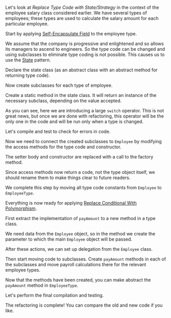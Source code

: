 Let's look at <i>Replace Type Code with State/Strategy</i> in the context of the employee salary class considered earlier. We have several types of employees; these types are used to calculate the salary amount for each particular employee.

Start by applying <a href="/self-encapsulate-field">Self-Encapsulate Field</a> to the employee type.

We assume that the company is progressive and enlightened and so allows its managers to ascend to engineers. So the type code can be changed and using subclasses to eliminate type coding is not possible. This causes us to use the <a href="http://sourcemaking.com/design_patterns/state">State</a> pattern.

Declare the state class (as an abstract class with an abstract method for returning type code).

Now create subclasses for each type of employee.

Create a static method in the state class. It will return an instance of the necessary subclass, depending on the value accepted.

As you can see, here we are introducing a large <code>switch</code> operator. This is not great news, but once we are done with refactoring, this operator will be the only one in the code and will be run only when a type is changed.

Let's compile and test to check for errors in code.

Now we need to connect the created subclasses to <code>Employee</code> by modifying the access methods for the type code and constructor.

The setter body and constructor are replaced with a call to the factory method.

Since access methods now return a code, not the type object itself, we should rename them to make things clear to future readers.

We complete this step by moving all type code constants from <code>Employee</code> to <code>EmployeeType</code>.

Everything is now ready for applying <a href="/replace-conditional-with-polymorphism">Replace Conditional With Polymorphism</a>.

First extract the implementation of <code>payAmount</code> to a new method in a type class.

We need datа from the <code>Employee</code> object, so in the method we create the parameter to which the main <code>Employee</code> object will be passed.

After these actions, we can set up delegation from the <code>Employee</code> class.

Then start moving code to subclasses. Create <code>payAmount</code> methods in each of the subclasses and move payroll calculations there for the relevant employee types.

Now that the methods have been created, you can make abstract the <code>payAmount</code> method in <code>EmployeeType</code>.

Let's perform the final compilation and testing.

The refactoring is complete! You can compare the old and new code if you like.